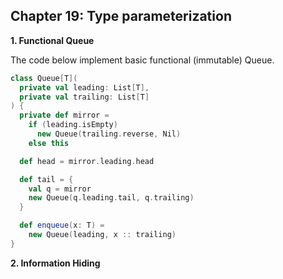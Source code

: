 ## Chapter 19: Type parameterization

**1. Functional Queue**

The code below implement basic functional (immutable) Queue.

  ```scala
  class Queue[T](
    private val leading: List[T],
    private val trailing: List[T]
  ) {
    private def mirror =
      if (leading.isEmpty)
        new Queue(trailing.reverse, Nil)
      else this

    def head = mirror.leading.head

    def tail = {
      val q = mirror
      new Queue(q.leading.tail, q.trailing)
    }

    def enqueue(x: T) =
      new Queue(leading, x :: trailing)
  }
  ```

**2. Information Hiding**

